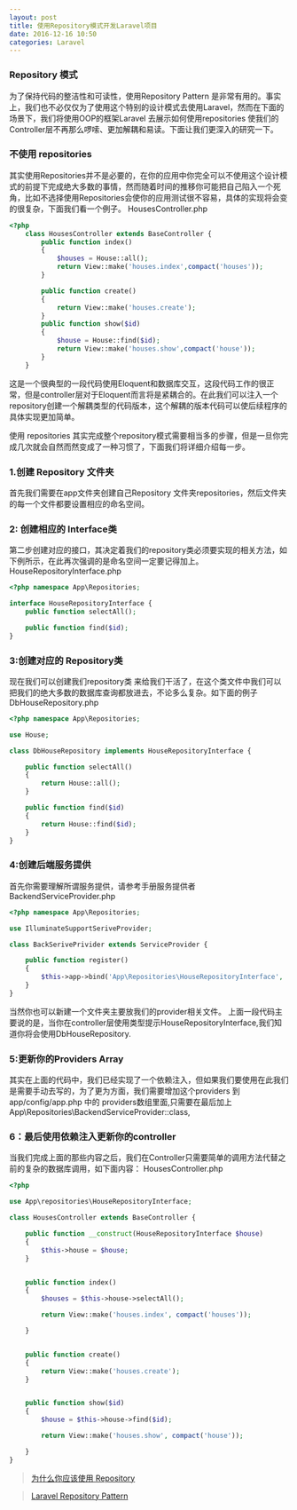 ```yaml
---
layout: post
title: 使用Repository模式开发Laravel项目
date: 2016-12-16 10:50
categories: Laravel
---
```



### Repository 模式
为了保持代码的整洁性和可读性，使用Repository Pattern 是非常有用的。事实上，我们也不必仅仅为了使用这个特别的设计模式去使用Laravel，然而在下面的场景下，我们将使用OOP的框架Laravel 去展示如何使用repositories 使我们的Controller层不再那么啰嗦、更加解耦和易读。下面让我们更深入的研究一下。

### 不使用 repositories
其实使用Repositories并不是必要的，在你的应用中你完全可以不使用这个设计模式的前提下完成绝大多数的事情，然而随着时间的推移你可能把自己陷入一个死角，比如不选择使用Repositories会使你的应用测试很不容易，具体的实现将会变的很复杂，下面我们看一个例子。
HousesController.php

```php
<?php
    class HousesController extends BaseController {
        public function index()
        {
            $houses = House::all();
            return View::make('houses.index',compact('houses'));
        }    

        public function create()
        {
            return View::make('houses.create');
        }
        public function show($id)
        {
            $house = House::find($id);
            return View::make('houses.show',compact('house'));
        }
    }
  ```

这是一个很典型的一段代码使用Eloquent和数据库交互，这段代码工作的很正常，但是controller层对于Eloquent而言将是紧耦合的。在此我们可以注入一个repository创建一个解耦类型的代码版本，这个解耦的版本代码可以使后续程序的具体实现更加简单。

使用 repositories
其实完成整个repository模式需要相当多的步骤，但是一旦你完成几次就会自然而然变成了一种习惯了，下面我们将详细介绍每一步。

### 1.创建 Repository 文件夹

首先我们需要在app文件夹创建自己Repository 文件夹repositories，然后文件夹的每一个文件都要设置相应的命名空间。

### 2: 创建相应的 Interface类

第二步创建对应的接口，其决定着我们的repository类必须要实现的相关方法，如下例所示，在此再次强调的是命名空间一定要记得加上。
HouseRepositoryInterface.php

```php
<?php namespace App\Repositories;

interface HouseRepositoryInterface {
    public function selectAll();

    public function find($id);
}
```

### 3:创建对应的 Repository类

现在我们可以创建我们repository类 来给我们干活了，在这个类文件中我们可以把我们的绝大多数的数据库查询都放进去，不论多么复杂。如下面的例子
DbHouseRepository.php

```php
<?php namespace App\Repositories;

use House;

class DbHouseRepository implements HouseRepositoryInterface {

    public function selectAll()
    {
        return House::all();
    }

    public function find($id)
    {
        return House::find($id);
    }
}
```

### 4:创建后端服务提供

首先你需要理解所谓服务提供，请参考手册服务提供者
BackendServiceProvider.php

```php
<?php namespace App\Repositories;

use IlluminateSupportSeriveProvider;

class BackSerivePrivider extends ServiceProvider {

    public function register()
    {
        $this->app->bind('App\Repositories\HouseRepositoryInterface', 'App\Repositories\DbHouseRepository');
    }
}
```

当然你也可以新建一个文件夹主要放我们的provider相关文件。
上面一段代码主要说的是，当你在controller层使用类型提示HouseRepositoryInterface,我们知道你将会使用DbHouseRepository.

### 5:更新你的Providers Array

其实在上面的代码中，我们已经实现了一个依赖注入，但如果我们要使用在此我们是需要手动去写的，为了更为方面，我们需要增加这个providers 到app/config/app.php 中的 providers数组里面,只需要在最后加上App\Repositories\BackendServiceProvider::class,

### 6：最后使用依赖注入更新你的controller

当我们完成上面的那些内容之后，我们在Controller只需要简单的调用方法代替之前的复杂的数据库调用，如下面内容：
HousesController.php

```php
<?php

use App\repositories\HouseRepositoryInterface;

class HousesController extends BaseController {

    public function __construct(HouseRepositoryInterface $house)
    {
        $this->house = $house;
    }


    public function index()
    {
        $houses = $this->house->selectAll();

        return View::make('houses.index', compact('houses'));

    }


    public function create()
    {
        return View::make('houses.create');
    }


    public function show($id)
    {
        $house = $this->house->find($id);

        return View::make('houses.show', compact('house'));

    }
}
```

> [为什么你应该使用 Repository](https://segmentfault.com/a/1190000003488038)

> [Laravel Repository Pattern](http://vegibit.com/laravel-repository-pattern/)
